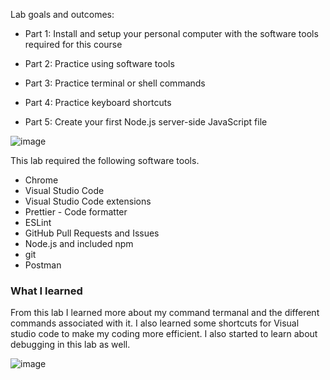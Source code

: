 
Lab goals and outcomes:

+ Part 1: Install and setup your personal computer with the software tools required for this course

+ Part 2: Practice using software tools

+ Part 3: Practice terminal or shell commands

+ Part 4: Practice keyboard shortcuts

+ Part 5: Create your first Node.js server-side JavaScript file       

![image](https://user-images.githubusercontent.com/83984264/120862017-17ecbd80-c53d-11eb-954c-a7b6bea0058b.png)


This lab required the following software tools.

- Chrome
- Visual Studio Code
- Visual Studio Code extensions
- Prettier - Code formatter
- ESLint
- GitHub Pull Requests and Issues
- Node.js and included npm
- git
- Postman


### What I learned

From this lab I learned more about my command termanal and the different commands associated with it. I also learned some shortcuts for Visual studio code to make my coding more efficient. I also started to learn about debugging in this lab as well. 

![image](https://user-images.githubusercontent.com/83984264/120861616-6e0d3100-c53c-11eb-94f7-c8fa105a1813.png)

